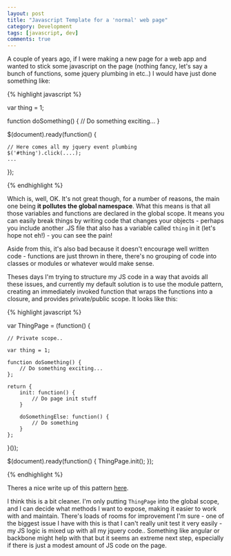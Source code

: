 ```yaml
---
layout: post
title: "Javascript Template for a 'normal' web page"
category: Development
tags: [javascript, dev]
comments: true
---
```


A couple of years ago, if I were making a new page for a web app and wanted to stick some javascript on the page (nothing fancy, let's say a bunch of functions, some jquery plumbing in etc..) I would have just done something like:

{% highlight javascript %}

var thing = 1;

function doSomething() {
	// Do something exciting...
}

$(document).ready(function() {

	// Here comes all my jquery event plumbing
	$('#thing').click(....);
	...

});

{% endhighlight %}

Which is, well, OK. It's not great though, for a number of reasons, the main one being **it pollutes the global namespace**. What this means is that all those variables and functions are declared in the global scope. It means you can easily break things by writing code that changes your objects - perhaps you include another .JS file that also has a variable called `thing` in it (let's hope not eh!) - you can see the pain! 

Aside from this, it's also bad because it doesn't encourage well written code - functions are just thrown in there, there's no grouping of code into classes or modules or whatever would make sense.

Theses days I'm trying to structure my JS code in a way that avoids all these issues, and currently my default solution is to use the module pattern, creating an immediately invoked function that wraps the functions into a closure, and provides private/public scope. It looks like this:

{% highlight javascript %} 

var ThingPage = (function() {

	// Private scope..

	var thing = 1;

	function doSomething() {
		// Do something exciting...
	};

	return {
		init: function() {
			// Do page init stuff
		}

		doSomethingElse: function() {
			// Do something
		}
	};
}());

$(document).ready(function() {
	ThingPage.init();
});

{% endhighlight %}

Theres a nice write up of this pattern [here](http://www.adequatelygood.com/JavaScript-Module-Pattern-In-Depth.html).

I think this is a bit cleaner. I'm only putting `ThingPage` into the global scope, and I can decide what methods I want to expose, making it easier to work with and maintain. There's loads of rooms for improvement I'm sure - one of the biggest issue I have with this is that I can't really unit test it very easily - my JS logic is mixed up with all my jquery code.. Something like angular or backbone might help with that but it seems an extreme next step, especially if there is just a modest amount of JS code on the page.

